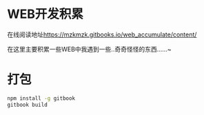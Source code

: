 ### 

WEB开发积累
=======

在线阅读地址<https://mzkmzk.gitbooks.io/web_accumulate/content/>

在这里主要积累一些WEB中我遇到一些..奇奇怪怪的东西......~


# 打包

```bash
npm install -g gitbook
gitbook build
```